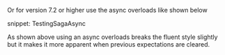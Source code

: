 Or for version 7.2 or higher use the async overloads like shown below

snippet: TestingSagaAsync

As shown above using an async overloads breaks the fluent style slightly but it makes it more apparent when previous expectations are cleared.